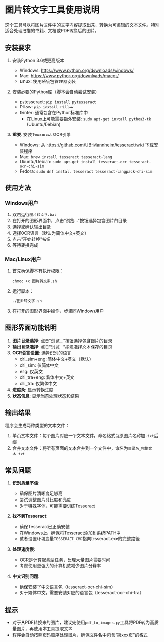# 图片转文字工具使用说明

这个工具可以将图片文件中的文字内容提取出来，转换为可编辑的文本文件。特别适合处理扫描的书籍、文档或PDF转换后的图片。

## 安装要求

1. 安装Python 3.6或更高版本
   - Windows: https://www.python.org/downloads/windows/
   - Mac: https://www.python.org/downloads/macos/
   - Linux: 使用系统包管理器安装

2. 安装必要的Python库（脚本会自动尝试安装）
   - pytesseract: `pip install pytesseract`
   - Pillow: `pip install Pillow`
   - tkinter: 通常包含在Python标准库中
     - 在Linux上可能需要额外安装: `sudo apt-get install python3-tk` (Ubuntu/Debian)

3. **重要**: 安装Tesseract OCR引擎
   - Windows: 从 https://github.com/UB-Mannheim/tesseract/wiki 下载安装程序
   - Mac: `brew install tesseract tesseract-lang`
   - Ubuntu/Debian: `sudo apt-get install tesseract-ocr tesseract-ocr-chi-sim`
   - Fedora: `sudo dnf install tesseract tesseract-langpack-chi-sim`

## 使用方法

### Windows用户

1. 双击运行`图片转文字.bat`
2. 在打开的图形界面中，点击"浏览..."按钮选择包含图片的目录
3. 选择或确认输出目录
4. 选择OCR语言（默认为简体中文+英文）
5. 点击"开始转换"按钮
6. 等待转换完成

### Mac/Linux用户

1. 首先确保脚本有执行权限：
   ```
   chmod +x 图片转文字.sh
   ```
2. 运行脚本：
   ```
   ./图片转文字.sh
   ```
3. 在打开的图形界面中操作，步骤同Windows用户

## 图形界面功能说明

1. **图片目录选择**: 点击"浏览..."按钮选择包含图片的目录
2. **输出目录选择**: 点击"浏览..."按钮选择文本保存的目录
3. **OCR语言设置**: 选择识别的语言
   - chi_sim+eng: 简体中文+英文（默认）
   - chi_sim: 仅简体中文
   - eng: 仅英文
   - chi_tra+eng: 繁体中文+英文
   - chi_tra: 仅繁体中文
4. **进度条**: 显示转换进度
5. **状态信息**: 显示当前处理状态和结果

## 输出结果

程序会生成两种类型的文本文件：

1. 单页文本文件：每个图片对应一个文本文件，命名格式为原图片名称加`.txt`后缀
2. 合并文本文件：将所有页面的文本合并到一个文件中，命名为`目录名_完整文本.txt`

## 常见问题

1. **识别质量不佳**: 
   - 确保图片清晰度足够高
   - 尝试调整图片对比度和亮度
   - 对于特殊字体，可能需要训练Tesseract

2. **找不到Tesseract**: 
   - 确保Tesseract已正确安装
   - 在Windows上，确保将Tesseract添加到系统PATH中
   - 或者设置环境变量`TESSERACT_CMD`指向tesseract.exe的完整路径

3. **处理速度慢**: 
   - OCR是计算密集型任务，处理大量图片需要时间
   - 考虑使用更强大的计算机或减少图片分辨率

4. **中文识别问题**: 
   - 确保安装了中文语言包（tesseract-ocr-chi-sim）
   - 对于繁体中文，需要安装对应的语言包（tesseract-ocr-chi-tra）

## 提示

- 对于从PDF转换来的图片，建议先使用`pdf_to_images.py`工具将PDF转为高质量图片，再使用本工具提取文本
- 程序会自动按照页码顺序处理图片，确保文件名中包含"第xxx页"的格式